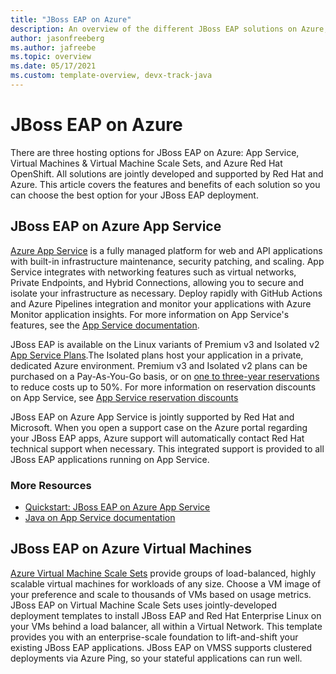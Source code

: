```yaml
---
title: "JBoss EAP on Azure"
description: An overview of the different JBoss EAP solutions on Azure, all jointly developed and supported by Red Hat and Microsoft.
author: jasonfreeberg
ms.author: jafreebe
ms.topic: overview
ms.date: 05/17/2021
ms.custom: template-overview, devx-track-java
---
```


# JBoss EAP on Azure

There are three hosting options for JBoss EAP on Azure: App Service, Virtual Machines & Virtual Machine Scale Sets, and Azure Red Hat OpenShift. All solutions are jointly developed and supported by Red Hat and Azure. This article covers the features and benefits of each solution so you can choose the best option for your JBoss EAP deployment.

## JBoss EAP on Azure App Service

[Azure App Service](https://azure.microsoft.com/services/app-service/) is a fully managed platform for web and API applications with built-in infrastructure maintenance, security patching, and scaling. App Service integrates with networking features such as virtual networks, Private Endpoints, and Hybrid Connections, allowing you to secure and isolate your infrastructure as necessary. Deploy rapidly with GitHub Actions and Azure Pipelines integration and monitor your applications with Azure Monitor application insights. For more information on App Service's features, see the [App Service documentation](https://docs.microsoft.com/azure/app-service/overview).

JBoss EAP is available on the Linux variants of Premium v3 and Isolated v2 [App Service Plans](https://azure.microsoft.com/pricing/details/app-service/linux/).The Isolated plans host your application in a private, dedicated Azure environment. Premium v3 and Isolated v2 plans can be purchased on a Pay-As-You-Go basis, or on [one to three-year reservations](https://docs.microsoft.com/azure/cost-management-billing/reservations/save-compute-costs-reservations) to reduce costs up to 50%. For more information on reservation discounts on App Service, see [App Service reservation discounts](https://docs.microsoft.com/azure/cost-management-billing/reservations/reservation-discount-app-service)

JBoss EAP on Azure App Service is jointly supported by Red Hat and Microsoft. When you open a support case on the Azure portal regarding your JBoss EAP apps, Azure support will automatically contact Red Hat technical support when necessary. This integrated support is provided to all JBoss EAP applications running on App Service.

### More Resources

- [Quickstart: JBoss EAP on Azure App Service](https://docs.microsoft.com/azure/app-service/quickstart-java?tabs=javase&pivots=platform-linux)
- [Java on App Service documentation](https://docs.microsoft.com/azure/app-service/configure-language-java?pivots=platform-linux)

## JBoss EAP on Azure Virtual Machines

[Azure Virtual Machine Scale Sets](https://azure.microsoft.com/services/virtual-machine-scale-sets/) provide groups of load-balanced, highly scalable virtual machines for workloads of any size. Choose a VM image of your preference and scale to thousands of VMs based on usage metrics. JBoss EAP on Virtual Machine Scale Sets uses jointly-developed deployment templates to install JBoss EAP and Red Hat Enterprise Linux on your VMs behind a load balancer, all within a Virtual Network. This template provides you with an enterprise-scale foundation to lift-and-shift your existing JBoss EAP applications. JBoss EAP on VMSS supports clustered deployments via Azure Ping, so your stateful applications can run well.
